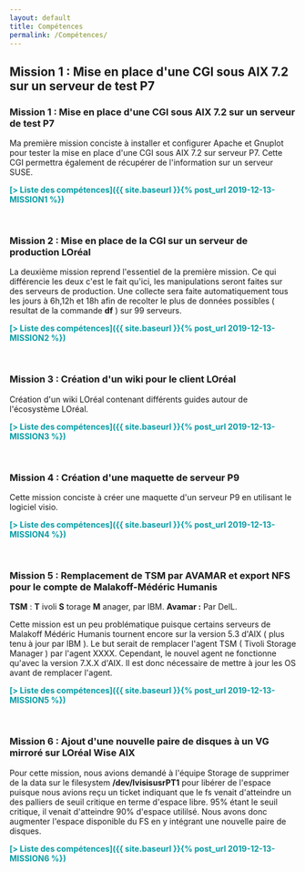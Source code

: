 ```yaml
---
layout: default
title: Compétences
permalink: /Compétences/
---
```

<span><h2> Mission 1 : Mise en place d'une CGI sous AIX 7.2 sur un serveur de test P7 </h2></span>

### __Mission 1 : Mise en place d'une CGI sous AIX 7.2 sur un serveur de test P7__

Ma première mission conciste à installer et configurer Apache et Gnuplot pour tester la mise en place d'une CGI sous AIX 7.2 sur serveur P7. Cette CGI permettra également de récupérer de l'information sur un serveur SUSE.

<span style="color:#069ca4"><strong>[> Liste des compétences]({{ site.baseurl }}{% post_url 2019-12-13-MISSION1 %})</strong></span>

&nbsp;


### __Mission 2 : Mise en place de la CGI sur un serveur de production LOréal__

La deuxième mission reprend l'essentiel de la première mission. Ce qui différencie les deux c'est le fait qu'ici, les manipulations seront faites sur des serveurs de production. Une collecte sera faite automatiquement tous les jours à 6h,12h et 18h afin de recolter le plus de données possibles ( resultat de la commande __df__ ) sur 99 serveurs. 

<span style="color:#069ca4"><strong>[> Liste des compétences]({{ site.baseurl }}{% post_url 2019-12-13-MISSION2 %})
</strong></span>

&nbsp;


### __Mission 3 : Création d'un wiki pour le client LOréal__

Création d'un wiki LOréal contenant différents guides autour de l'écosystème LOréal.

<span style="color:#069ca4"><strong>[> Liste des compétences]({{ site.baseurl }}{% post_url 2019-12-13-MISSION3 %})
</strong></span>


&nbsp;


### __Mission 4 : Création d'une maquette de serveur P9__

Cette mission conciste à créer une maquette d'un serveur P9 en utilisant le logiciel visio.



<span style="color:#069ca4"><strong>[> Liste des compétences]({{ site.baseurl }}{% post_url 2019-12-13-MISSION4 %})
</strong></span>



&nbsp;


### __Mission 5 : Remplacement de TSM par AVAMAR et export NFS pour le compte de Malakoff-Médéric Humanis__

__TSM__ : __T__ ivoli __S__ torage __M__ anager, par IBM.
__Avamar :__ Par DelL.

Cette mission est un peu problématique puisque certains serveurs de Malakoff Médéric Humanis tournent encore sur la version 5.3 d'AIX ( plus tenu à jour par IBM ). Le but serait de remplacer l'agent TSM ( Tivoli Storage Manager ) par l'agent XXXX. Cependant, le nouvel agent ne fonctionne qu'avec la version 7.X.X d'AIX. Il est donc nécessaire de mettre à jour les OS avant de remplacer l'agent.

<span style="color:#069ca4"><strong>[> Liste des compétences]({{ site.baseurl }}{% post_url 2019-12-13-MISSION5 %})
</strong></span>



&nbsp;


### __Mission 6 : Ajout d'une nouvelle paire de disques à un VG mirroré sur LOréal Wise AIX__

Pour cette mission, nous avions demandé à l'équipe Storage de supprimer de la data sur le filesystem __/dev/lvisisusrPT1__ pour libérer de l'espace puisque nous avions reçu un ticket indiquant que le fs venait d'atteindre un des palliers de seuil critique en terme d'espace libre. 95% étant le seuil critique, il venait d'atteindre 90% d'espace utililsé. Nous avons donc augmenter l'espace disponible du FS en y intégrant une nouvelle paire de disques.

<span style="color:#069ca4"><strong>[> Liste des compétences]({{ site.baseurl }}{% post_url 2019-12-13-MISSION6 %})
</strong></span>


